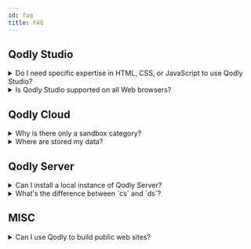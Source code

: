 ```yaml
---
id: faq
title: FAQ
---
```


## Qodly Studio 



<details><summary style= {{ fontWeight: "bold", marginBottom: "20px" }}>Do I need specific expertise in HTML, CSS, or JavaScript to use Qodly Studio?</summary>


No, Qodly Studio offers an experience of intuitive and visual web development that does not require any expertise of web technologies. 


</details>



<details>
<summary style= {{ fontWeight: "bold" , marginBottom: "20px" }}>Is Qodly Studio supported on all Web browsers?</summary>


See the requirements list [here](../studio/overview.md#requirements).

</details>




## Qodly Cloud  


<details>
<summary style= {{ fontWeight: "bold" , marginBottom: "20px" }}>Why is there only a sandbox category?</summary>

Other categories (applications and shared applications) will be open after the Beta phase. 

</details>


<details><summary style= {{ fontWeight: "bold" , marginBottom: "20px" }}>Where are stored my data?</summary>

Your data are stored on AWS (Amazon Cloud). 

</details>



## Qodly Server

<details><summary style= {{ fontWeight: "bold" , marginBottom: "20px" }}>Can I install a local instance of Qodly Server?</summary>

No, Qodly Server is only proposed a a cloud service. 

</details>

<details><summary style= {{ fontWeight: "bold" , marginBottom: "20px" }}>What's the difference between `cs` and `ds`?</summary>

`cs` is the Class Store object, containing all classes of the current project, including user classes (e.g. `cs.MyUserClass`) and datastore classes (e.g. `cs.People`, `cs.PeopleEntity`, etc.). It is used for **declaration** of all kinds of class object variables (including datastore class objects), and for **instantiation** of user class objects.

```qs
var instance : cs.myClass // declares an object variable of class cs.myClass
instance = cs.myClass.new() // creates a new instance of myClass object.
```

`ds` is a shortcut to the main datastore object, providing access to the [ORDA model and data object](../orda/data-model.md) instances. It is a kind of singleton, used for **instantiation** of datastore objects. Datastore objects are handled by ORDA and cannot be instantiated through the `cs` Class Store. 

```qs
var myEntity : cs.PeopleEntity //declares a datastore object variable of class cs.PeopleEntity
myEntity = ds.People.get(167) //put an instance of People in the variable 
```
</details>


## MISC

<details><summary style= {{ fontWeight: "bold" , marginBottom: "20px" }}>Can I use Qodly to build public web sites? </summary>

Qodly is rather designed to build business applications with a web interface. All users need to be logged. 

</details>

